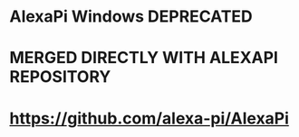 # AlexaPi Windows DEPRECATED
# MERGED DIRECTLY WITH ALEXAPI REPOSITORY
# https://github.com/alexa-pi/AlexaPi